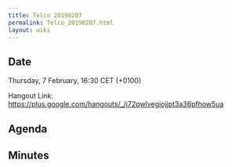```yaml
---
title: Telco 20190207
permalink: Telco_20190207.html
layout: wiki
---
```


Date
----

Thursday, 7 February, 16:30 CET (+0100)

<!-- end of autogeneration -->

Hangout Link:
<https://plus.google.com/hangouts/_/j72qwlvegiojjpt3a36pfhow5ua>

Agenda
------


Minutes
-------

